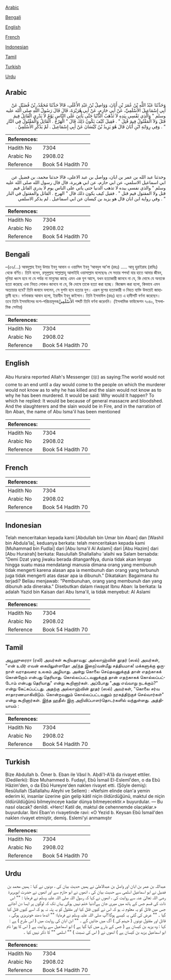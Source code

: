 [Arabic](#arabic)

[Bengali](#bengali)

[English](#english)

[French](#french)

[Indonesian](#indonesian)

[Tamil](#tamil)

[Turkish](#turkish)

[Urdu](#urdu)

## Arabic


<div dir="rtl" lang="ar" style={{fontSize:'larger',backgroundColor:'#f8f9fa',padding:20}}>
وَحَدَّثَنَا عَبْدُ اللَّهِ بْنُ عُمَرَ بْنِ أَبَانَ، وَوَاصِلُ بْنُ عَبْدِ الأَعْلَى، قَالاَ حَدَّثَنَا مُحَمَّدُ، بْنُ فُضَيْلٍ عَنْ أَبِي إِسْمَاعِيلَ الأَسْلَمِيِّ، عَنْ أَبِي حَازِمٍ، عَنْ أَبِي هُرَيْرَةَ، قَالَ قَالَ رَسُولُ اللَّهِ صلى الله عليه وسلم ‏"‏ وَالَّذِي نَفْسِي بِيَدِهِ لاَ تَذْهَبُ الدُّنْيَا حَتَّى يَأْتِيَ عَلَى النَّاسِ يَوْمٌ لاَ يَدْرِي الْقَاتِلُ فِيمَ قَتَلَ وَلاَ الْمَقْتُولُ فِيمَ قُتِلَ ‏"‏ ‏.‏ فَقِيلَ كَيْفَ يَكُونُ ذَلِكَ قَالَ ‏"‏ الْهَرْجُ ‏.‏ الْقَاتِلُ وَالْمَقْتُولُ فِي النَّارِ ‏"‏ ‏.‏ وَفِي رِوَايَةِ ابْنِ أَبَانَ قَالَ هُوَ يَزِيدُ بْنُ كَيْسَانَ عَنْ أَبِي إِسْمَاعِيلَ ‏.‏ لَمْ يَذْكُرِ الأَسْلَمِيَّ ‏.‏
</div>
<div style={{backgroundColor:'#f8f9fa',padding:20, marginBottom: 10}}><table> <thead> <tr> <th>References:</th> <th></th> </tr> </thead> <tbody><tr><td>Hadith No</td><td>7304</td></tr><tr><td>Arabic No</td><td>2908.02</td></tr><tr><td>Reference</td><td>Book 54 Hadith 70</td></tr></tbody></table></div>


<div dir="rtl" lang="ar" style={{fontSize:'larger',backgroundColor:'#f8f9fa',padding:20}}>
وحدثنا عبد الله بن عمر بن ابان، وواصل بن عبد الاعلى، قالا حدثنا محمد، بن فضيل عن ابي اسماعيل الاسلمي، عن ابي حازم، عن ابي هريرة، قال قال رسول الله صلى الله عليه وسلم " والذي نفسي بيده لا تذهب الدنيا حتى ياتي على الناس يوم لا يدري القاتل فيم قتل ولا المقتول فيم قتل " . فقيل كيف يكون ذلك قال " الهرج . القاتل والمقتول في النار " . وفي رواية ابن ابان قال هو يزيد بن كيسان عن ابي اسماعيل . لم يذكر الاسلمي
</div>
<div style={{backgroundColor:'#f8f9fa',padding:20, marginBottom: 10}}><table> <thead> <tr> <th>References:</th> <th></th> </tr> </thead> <tbody><tr><td>Hadith No</td><td>7304</td></tr><tr><td>Arabic No</td><td>2908.02</td></tr><tr><td>Reference</td><td>Book 54 Hadith 70</td></tr></tbody></table></div>

## Bengali


<div dir="ltr" lang="bn" style={{fontSize:'larger',backgroundColor:'#f8f9fa',padding:20}}>
–(৫৬/...) আবদুল্লাহ ইবনু উমার ইবনু আবান ও ওয়াসিল ইবনু ‘আবদুল আ’লা (রহঃ) ..... আবূ হুরাইরাহ (রাযিঃ) থেকে বর্ণিত। তিনি বলেন, রসূলুল্লাহ সাল্লাল্লাহু আলাইহি ওয়াসাল্লাম বলেছেনঃ সে সত্তার শপথ! যার হাতে আমার জীবন, দুনিয়া ধ্বংস হবে না যে পর্যন্ত না মানুষের কাছে এমন এক যুগ আসে, যখন হত্যাকারী জানবে না যে, কি দোষে যে অন্যকে হত্যা করেছে এবং নিহত লোকও জানবে না যে, কি দোষে তাকে হত্যা করা হচ্ছে। জিজ্ঞেস করা হলো, কিভাবে এমন অত্যাচার হবে? তিনি জবাবে বললেন, সে যুগটা হবে হত্যার যুগ। এরূপ যুগের হত্যাকারী ও নিহত ব্যক্তি উভয়েই জাহান্নামী হবে। বর্ণনাকার আবান হলো, ইয়াযীদ ইবনু কাইসান। তিনি ইসমাঈল (রহঃ) হতে এ হাদীসটি বর্ণনা করেছেন। তবে তিনি ইসমাঈলের বংশ-পরিচয়মূলকالأَسْلَمِيَّ শব্দটি তিনি বর্ণনা করেননি। (ইসলামিক ফাউন্ডেশন ৭০৪০, ইসলামিক সেন্টার)
</div>
<div style={{backgroundColor:'#f8f9fa',padding:20, marginBottom: 10}}><table> <thead> <tr> <th>References:</th> <th></th> </tr> </thead> <tbody><tr><td>Hadith No</td><td>7304</td></tr><tr><td>Arabic No</td><td>2908.02</td></tr><tr><td>Reference</td><td>Book 54 Hadith 70</td></tr></tbody></table></div>

## English


<div dir="ltr" lang="en" style={{fontSize:'larger',backgroundColor:'#f8f9fa',padding:20}}>
Abu Huraira reported Allah's Messenger (ﷺ) as saying:The world would not come to an end until a day would come to the people on which the murderer would not know as to why he has killed and the slain would not know as to why he has been murdered. It would be said: Why would It happen? To which he replied: It would be because of general massacre and bloodshed. And the slaughterers and the slain would be in Fire, and in the narration of Ibn Aban, the name of Abu Isma'il has been mentioned
</div>
<div style={{backgroundColor:'#f8f9fa',padding:20, marginBottom: 10}}><table> <thead> <tr> <th>References:</th> <th></th> </tr> </thead> <tbody><tr><td>Hadith No</td><td>7304</td></tr><tr><td>Arabic No</td><td>2908.02</td></tr><tr><td>Reference</td><td>Book 54 Hadith 70</td></tr></tbody></table></div>

## French


<div dir="ltr" lang="fr" style={{fontSize:'larger',backgroundColor:'#f8f9fa',padding:20}}>

</div>
<div style={{backgroundColor:'#f8f9fa',padding:20, marginBottom: 10}}><table> <thead> <tr> <th>References:</th> <th></th> </tr> </thead> <tbody><tr><td>Hadith No</td><td>7304</td></tr><tr><td>Arabic No</td><td>2908.02</td></tr><tr><td>Reference</td><td>Book 54 Hadith 70</td></tr></tbody></table></div>

## Indonesian


<div dir="ltr" lang="id" style={{fontSize:'larger',backgroundColor:'#f8f9fa',padding:20}}>
Telah menceritakan kepada kami [Abdullah bin Umar bin Aban] dan [Washil bin Abdula'la], keduanya berkata: telah menceritakan kepada kami [Muhammad bin Fudlai] dari [Abu Isma'il Al Aslami] dari [Abu Hazim] dari [Abu Hurairah] berkata: Rasulullah Shallallahu 'alaihi wa Salam bersabda: "Demi Dzat yang jiwaku berada ditanganNya, dunia tidak akan lenyap hingga suatu masa mendatangi manusia dimana orang yang membunuh tidak mengerti karena alasan apa ia membunuh dan orang yang terbunuh juga tidak mengerti atas dasar apa ia dibunuh." Dikatakan: Bagaimana itu terjadi? Beliau menjawab: "Pembunuhan, orang yang membunuh dan yang dibunuh ada dineraka." Disebutkan dalam riwayat Ibnu Aban: Ia berkata: Ia adalah Yazid bin Kaisan dari Abu Isma'il, ia tidak menyebut: Al Aslami
</div>
<div style={{backgroundColor:'#f8f9fa',padding:20, marginBottom: 10}}><table> <thead> <tr> <th>References:</th> <th></th> </tr> </thead> <tbody><tr><td>Hadith No</td><td>7304</td></tr><tr><td>Arabic No</td><td>2908.02</td></tr><tr><td>Reference</td><td>Book 54 Hadith 70</td></tr></tbody></table></div>

## Tamil


<div dir="ltr" lang="ta" style={{fontSize:'larger',backgroundColor:'#f8f9fa',padding:20}}>
அபூஹுரைரா (ரலி) அவர்கள் கூறியதாவது: அல்லாஹ்வின் தூதர் (ஸல்) அவர்கள், "என் உயிர் எவன் கையிலுள்ளதோ அ(ந்த இறை)வன்மீது சத்தியமாக! மக்களுக்கு ஒருநாள் வராதவரை உலகம் அழியாது. அன்று கொலை செய்தவனுக்குத் தான் எதற்காகக் கொன்றோம் என்பது தெரியாது. கொல்லப்பட்டவனுக்குத் தான் எதற்காகக் கொல்லப்பட்டோம் என்பது தெரியாது" என்று கூறினார்கள். அப்போது "அது எவ்வாறு நடக்கும்?" என்று கேட்கப்பட்டது. அதற்கு அல்லாஹ்வின் தூதர் (ஸல்) அவர்கள், "கொலை சர்வ சாதாரணமாகிவிடும். கொன்றவனும் கொல்லப்பட்டவனும் நரகத்திற்குச் செல்வார்கள்" என்று கூறினார்கள். இந்த ஹதீஸ் இரு அறிவிப்பாளர்தொடர்களில் வந்துள்ளது. அத்தியாயம் :
</div>
<div style={{backgroundColor:'#f8f9fa',padding:20, marginBottom: 10}}><table> <thead> <tr> <th>References:</th> <th></th> </tr> </thead> <tbody><tr><td>Hadith No</td><td>7304</td></tr><tr><td>Arabic No</td><td>2908.02</td></tr><tr><td>Reference</td><td>Book 54 Hadith 70</td></tr></tbody></table></div>

## Turkish


<div dir="ltr" lang="tr" style={{fontSize:'larger',backgroundColor:'#f8f9fa',padding:20}}>
Bize Abdullah b. Ömer b. Eban ile Vâsıl h. Abdi'I-A'Iâ da rivayet ettiler. (Dedilerki): Bize Muhammed b. Fudayl, Ebû İsmail El-Eslemî'den, o da Ebû Hâzim'den, o da Ebû Hureyre'den naklen rivayet etti. (Şöyle demiş): Resûlullah (Sallallahu Aleyhi ve Sellem) : «Nefsim elinde olan'a yemin ederim ki, insanlar üzerine gün gelip kâtil niçin öldürdüğünü, maktul de niçin öldürüldüğünü bilmeyinceye kadar dünya bitmeyecektir.» buyurdular. — Bu nasıl olacak? denildi. «Herc! Katil de, maktul de cehennemde olacaklar.» buyurdular. İbni Eban'ın rivayetinde ravi: «O Yezid b. Keysan Ebû İsmail'den naklen rivayet etmiştir, demiş. Eslemi'yi anmamıştır
</div>
<div style={{backgroundColor:'#f8f9fa',padding:20, marginBottom: 10}}><table> <thead> <tr> <th>References:</th> <th></th> </tr> </thead> <tbody><tr><td>Hadith No</td><td>7304</td></tr><tr><td>Arabic No</td><td>2908.02</td></tr><tr><td>Reference</td><td>Book 54 Hadith 70</td></tr></tbody></table></div>

## Urdu


<div dir="rtl" lang="ur" style={{fontSize:'larger',backgroundColor:'#f8f9fa',padding:20}}>
عبداللہ بن عمر بن ابان اور واصل بن عبدالاعلیٰ نے ہمیں حدیث بیان کی ، دونوں نے کہا : ہمیں محمد بن فضیل نے ابو اسماعیل اسلمی سے حدیث بیان کی ، انھوں نے ابو حازم سے اور انھوں نے حضرت ابوہریرۃ رضی اللہ تعالیٰ عنہ سے روایت کی ، انھوں نے کہا کہ رسول اللہ صلی اللہ علیہ وسلم نے فرمایا : "" اس ذات کی قسم جس کے ہاتھ میں میری جان ہے!دنیا ختم نہیں ہوگی یہاں تک کہ لوگوں پر ایسا دن آجائے جس میں قاتل کو یہ معلوم نہ ہو کہ اس نے کیوں قتل کیا اور مقتول کو یہ پتہ نہ ہو کہ اسے کیوں قتل کیا گیا ۔ "" عرض کی گئی یہ کیسے ہوگا؟آپ صلی اللہ علیہ وسلم نے فرمایا؛ "" اندھا دھند خونریزی ہوگی ، قاتل اور مقتول دونوں ( جہنم کی ) آگ میں جائیں گے ۔ "" ابن ابان کی روایت میں ( اس طرح ) ہے : کہا : وہ یزید بن کیسان ہے ( جس کے بارے میں کہا گیا ہے ) ابو اسماعیل سے روایت ہے ( اس کا پورا نام ابو اسماعیل یزید بن کیسان ہے ) انھوں نے ( اس کی نسبت ) "" اسلمی "" کا ذکر نہیں کیا ۔
</div>
<div style={{backgroundColor:'#f8f9fa',padding:20, marginBottom: 10}}><table> <thead> <tr> <th>References:</th> <th></th> </tr> </thead> <tbody><tr><td>Hadith No</td><td>7304</td></tr><tr><td>Arabic No</td><td>2908.02</td></tr><tr><td>Reference</td><td>Book 54 Hadith 70</td></tr></tbody></table></div>